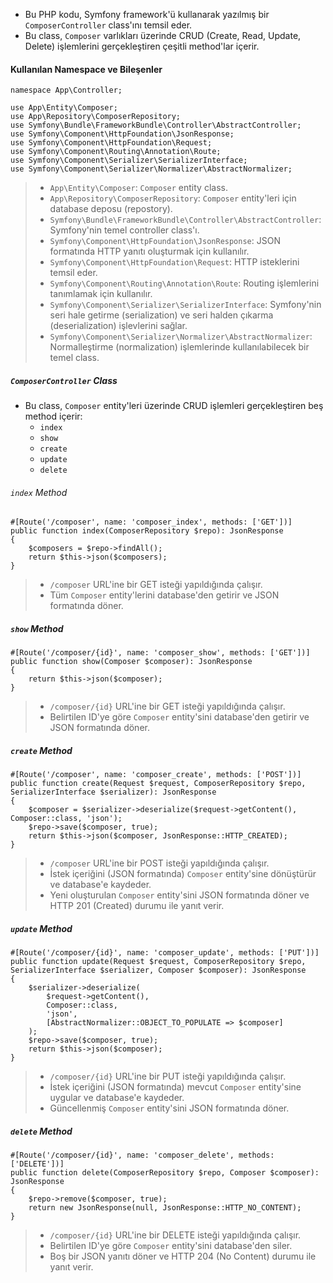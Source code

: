 + Bu PHP kodu, Symfony framework'ü kullanarak yazılmış bir `ComposerController` class'ını temsil eder.
+ Bu class, `Composer` varlıkları üzerinde CRUD (Create, Read, Update, Delete) işlemlerini gerçekleştiren çeşitli method'lar içerir.

#### Kullanılan Namespace ve Bileşenler
~~~~~~~
namespace App\Controller;

use App\Entity\Composer;
use App\Repository\ComposerRepository;
use Symfony\Bundle\FrameworkBundle\Controller\AbstractController;
use Symfony\Component\HttpFoundation\JsonResponse;
use Symfony\Component\HttpFoundation\Request;
use Symfony\Component\Routing\Annotation\Route;
use Symfony\Component\Serializer\SerializerInterface;
use Symfony\Component\Serializer\Normalizer\AbstractNormalizer;
~~~~~~~
> + `App\Entity\Composer`: `Composer` entity class.
> + `App\Repository\ComposerRepository`: `Composer` entity'leri için database deposu (repostory).
> + `Symfony\Bundle\FrameworkBundle\Controller\AbstractController`: Symfony'nin temel controller class'ı. 
> + `Symfony\Component\HttpFoundation\JsonResponse`: JSON formatında HTTP yanıtı oluşturmak için kullanılır.
> + `Symfony\Component\HttpFoundation\Request`: HTTP isteklerini temsil eder.
> + `Symfony\Component\Routing\Annotation\Route`: Routing işlemlerini tanımlamak için kullanılır.
> + `Symfony\Component\Serializer\SerializerInterface`: Symfony'nin seri hale getirme (serialization) ve seri halden çıkarma (deserialization) işlevlerini sağlar.
> + `Symfony\Component\Serializer\Normalizer\AbstractNormalizer`: Normalleştirme (normalization) işlemlerinde kullanılabilecek bir temel class.

##### `ComposerController` Class
+ Bu class, `Composer` entity'leri üzerinde CRUD işlemleri gerçekleştiren beş method içerir:
  - `index`
  - `show`
  - `create`
  - `update`
  - `delete`

###### `index` Method
~~~~~~~
#[Route('/composer', name: 'composer_index', methods: ['GET'])]
public function index(ComposerRepository $repo): JsonResponse
{
    $composers = $repo->findAll();
    return $this->json($composers);
}
~~~~~~~
> + `/composer` URL'ine bir GET isteği yapıldığında çalışır.
> + Tüm `Composer` entity'lerini database'den getirir ve JSON formatında döner.

##### `show` Method
~~~~~~~
#[Route('/composer/{id}', name: 'composer_show', methods: ['GET'])]
public function show(Composer $composer): JsonResponse
{
    return $this->json($composer);
}
~~~~~~~
> + `/composer/{id}` URL'ine bir GET isteği yapıldığında çalışır.
> + Belirtilen ID'ye göre `Composer` entity'sini database'den getirir ve JSON formatında döner.

##### `create` Method
~~~~~~~
#[Route('/composer', name: 'composer_create', methods: ['POST'])]
public function create(Request $request, ComposerRepository $repo, SerializerInterface $serializer): JsonResponse
{
    $composer = $serializer->deserialize($request->getContent(), Composer::class, 'json');
    $repo->save($composer, true);
    return $this->json($composer, JsonResponse::HTTP_CREATED);
}
~~~~~~~
> + `/composer` URL'ine bir POST isteği yapıldığında çalışır.
> + İstek içeriğini (JSON formatında) `Composer` entity'sine dönüştürür ve database'e kaydeder.
> + Yeni oluşturulan `Composer` entity'sini JSON formatında döner ve HTTP 201 (Created) durumu ile yanıt verir.

##### `update` Method
~~~~~~~
#[Route('/composer/{id}', name: 'composer_update', methods: ['PUT'])]
public function update(Request $request, ComposerRepository $repo, SerializerInterface $serializer, Composer $composer): JsonResponse
{
    $serializer->deserialize(
        $request->getContent(),
        Composer::class,
        'json',
        [AbstractNormalizer::OBJECT_TO_POPULATE => $composer]
    );
    $repo->save($composer, true);
    return $this->json($composer);
}
~~~~~~~
> + `/composer/{id}` URL'ine bir PUT isteği yapıldığında çalışır.
> + İstek içeriğini (JSON formatında) mevcut `Composer` entity'sine uygular ve database'e kaydeder.
> + Güncellenmiş `Composer` entity'sini JSON formatında döner.

##### `delete` Method
~~~~~~~
#[Route('/composer/{id}', name: 'composer_delete', methods: ['DELETE'])]
public function delete(ComposerRepository $repo, Composer $composer): JsonResponse
{
    $repo->remove($composer, true);
    return new JsonResponse(null, JsonResponse::HTTP_NO_CONTENT);
}
~~~~~~~
> + `/composer/{id}` URL'ine bir DELETE isteği yapıldığında çalışır.
> + Belirtilen ID'ye göre `Composer` entity'sini database'den siler.
> + Boş bir JSON yanıtı döner ve HTTP 204 (No Content) durumu ile yanıt verir.
